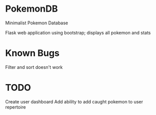 # PokemonDB
Minimalist Pokemon Database

Flask web application using bootstrap; displays all pokemon and stats

# Known Bugs
Filter and sort doesn't work

# TODO
Create user dashboard
Add ability to add caught pokemon to user repertoire
